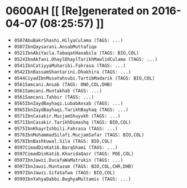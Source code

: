 # 0600AH [[ [Re]generated on 2016-04-07 (08:25:57) ]]

* `0507AbuBakrShashi.HilyaCulama (TAGS: ...)`
* `0507IbnQaysarani.AnsabMuttafiqa`
* `0521IbnAbiYacla.TabaqatHanabila (TAGS: BIO,COL)`
* `0524IbnAkfani.DhaylDhaylTarikhMawlidCulama (TAGS: ...)`
* `0541IbnCatiyyaMuharibi.Fahrasa (TAGS: ...)`
* `0542IbnBassamShantarini.Dhakhira (TAGS: ...)`
* `0544CiyadIbnMusaYahsubi.TartibMadarik (TAGS: BIO,COL)`
* `0561Samcani.Ansab (TAGS: ONO,COL,DHB)`
* `0561Samcani.Muntakhab (TAGS: ...)`
* `0561Samcani.Tahbir (TAGS: ...)`
* `0565IbnZaydBayhaqi.LubabAnsab (TAGS: ...)`
* `0565IbnZaydBayhaqi.TarikhBayhaq (TAGS: ...)`
* `0571IbnCasakir.MucjamShuyukh (TAGS: ...)`
* `0571IbnCasakir.TarikhDimashq (TAGS: BIO,COL)`
* `0575IbnKhayrIshbili.Fahrasa (TAGS: ...)`
* `0576IbnMuhammadSilafi.MucjamSafar (TAGS: BIO,COL)`
* `0578IbnBashkuwal.Sila (TAGS: BIO,COL)`
* `0597CimadDinKatib.BarqShami (TAGS: ...)`
* `0597CimadDinKatib.KharidaQasr (TAGS: POE,COL)`
* `0597IbnJawzi.DucafaWaMatrukin (TAGS: ...)`
* `0597IbnJawzi.Muntazam (TAGS: BIO,COL,CHR,DHB)`
* `0597IbnJawzi.SifaSafwa (TAGS: BIO,COL)`
* `0599IbnYahyaDabbi.BughyaMultamis (TAGS: ...)`
